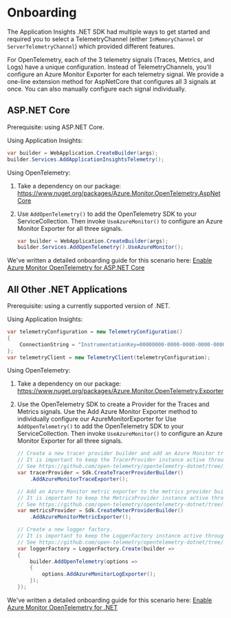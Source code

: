 # Onboarding

The Application Insights .NET SDK had multiple ways to get started and required you to select a TelemetryChannel (either `InMemoryChannel` or `ServerTelemetryChannel`) which provided different features.

For OpenTelemetry, each of the 3 telemetry signals (Traces, Metrics, and Logs) have a unique configuration. Instead of TelemetryChannels, you'll configure an Azure Monitor Exporter for each telemetry signal. We provide a one-line extension method for AspNetCore that configures all 3 signals at once. You can also manually configure each signal individually.

## ASP.NET Core

Prerequisite: using ASP.NET Core.

Using Application Insights:
```csharp
var builder = WebApplication.CreateBuilder(args);
builder.Services.AddApplicationInsightsTelemetry();
```

Using OpenTelemetry:

1. Take a dependency on our package: https://www.nuget.org/packages/Azure.Monitor.OpenTelemetry.AspNetCore

2. Use `AddOpenTelemetry()` to add the OpenTelemetry SDK to your ServiceCollection. Then invoke `UseAzureMonitor()` to configure an Azure Monitor Exporter for all three signals.
    ```csharp
    var builder = WebApplication.CreateBuilder(args);
    builder.Services.AddOpenTelemetry().UseAzureMonitor();
    ```

We've written a detailed onboarding guide for this scenario here: [Enable Azure Monitor OpenTelemetry for ASP.NET Core](https://learn.microsoft.com/azure/azure-monitor/app/opentelemetry-enable?tabs=aspnetcore)

## All Other .NET Applications

Prerequisite: using a currently supported version of .NET.

Using Application Insights:
```csharp
var telemetryConfiguration = new TelemetryConfiguration()
{
    ConnectionString = "InstrumentationKey=00000000-0000-0000-0000-000000000000"
};
var telemetryClient = new TelemetryClient(telemetryConfiguration);
```

Using OpenTelemetry:

1. Take a dependency on our package: https://www.nuget.org/packages/Azure.Monitor.OpenTelemetry.Exporter

2. Use the OpenTelemetry SDK to create a Provider for the Traces and Metrics signals. Use the Add Azure Monitor Exporter method to individually configure our AzureMonitorExporter for  Use `AddOpenTelemetry()` to add the OpenTelemetry SDK to your ServiceCollection. Then invoke `UseAzureMonitor()` to configure an Azure Monitor Exporter for all three signals.
    ```csharp
    // Create a new tracer provider builder and add an Azure Monitor trace exporter to the tracer provider builder.
    // It is important to keep the TracerProvider instance active throughout the process lifetime.
    // See https://github.com/open-telemetry/opentelemetry-dotnet/tree/main/docs/trace#tracerprovider-management
    var tracerProvider = Sdk.CreateTracerProviderBuilder()
        .AddAzureMonitorTraceExporter();

    // Add an Azure Monitor metric exporter to the metrics provider builder.
    // It is important to keep the MetricsProvider instance active throughout the process lifetime.
    // See https://github.com/open-telemetry/opentelemetry-dotnet/tree/main/docs/metrics#meterprovider-management
    var metricsProvider = Sdk.CreateMeterProviderBuilder()
        .AddAzureMonitorMetricExporter();

    // Create a new logger factory.
    // It is important to keep the LoggerFactory instance active throughout the process lifetime.
    // See https://github.com/open-telemetry/opentelemetry-dotnet/tree/main/docs/logs#logger-management
    var loggerFactory = LoggerFactory.Create(builder =>
    {
        builder.AddOpenTelemetry(options =>
        {
            options.AddAzureMonitorLogExporter();
        });
    });
    ```

We've written a detailed onboarding guide for this scenario here: [Enable Azure Monitor OpenTelemetry for .NET](https://learn.microsoft.com/azure/azure-monitor/app/opentelemetry-enable?tabs=net)
